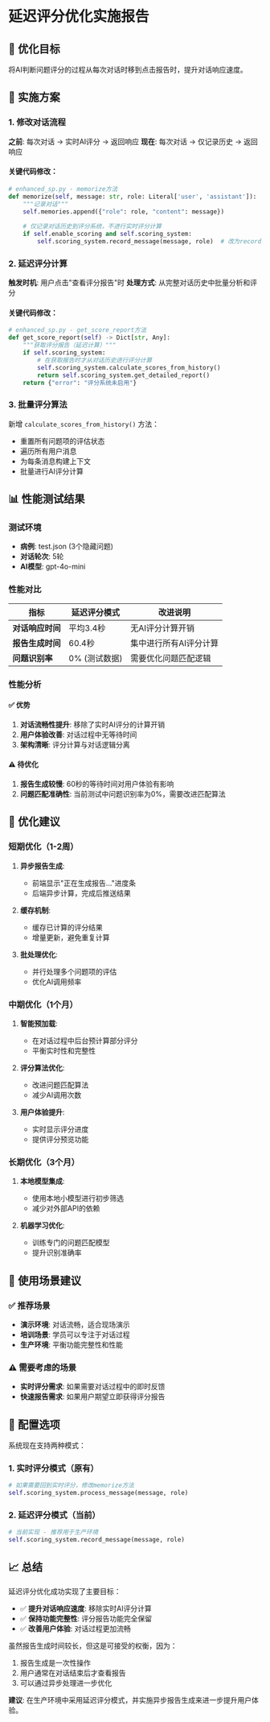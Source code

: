 # 延迟评分优化实施报告

## 🎯 优化目标
将AI判断问题评分的过程从每次对话时移到点击报告时，提升对话响应速度。

## 🔧 实施方案

### 1. 修改对话流程
**之前**: 每次对话 → 实时AI评分 → 返回响应
**现在**: 每次对话 → 仅记录历史 → 返回响应

#### 关键代码修改：
```python
# enhanced_sp.py - memorize方法
def memorize(self, message: str, role: Literal['user', 'assistant']):
    """记录对话"""
    self.memories.append({"role": role, "content": message})
    
    # 仅记录对话历史到评分系统，不进行实时评分计算
    if self.enable_scoring and self.scoring_system:
        self.scoring_system.record_message(message, role)  # 改为record_message
```

### 2. 延迟评分计算
**触发时机**: 用户点击"查看评分报告"时
**处理方式**: 从完整对话历史中批量分析和评分

#### 关键代码修改：
```python
# enhanced_sp.py - get_score_report方法
def get_score_report(self) -> Dict[str, Any]:
    """获取评分报告（延迟计算）"""
    if self.scoring_system:
        # 在获取报告时才从对话历史进行评分计算
        self.scoring_system.calculate_scores_from_history()
        return self.scoring_system.get_detailed_report()
    return {"error": "评分系统未启用"}
```

### 3. 批量评分算法
新增 `calculate_scores_from_history()` 方法：
- 重置所有问题项的评估状态
- 遍历所有用户消息
- 为每条消息构建上下文
- 批量进行AI评分计算

## 📊 性能测试结果

### 测试环境
- **病例**: test.json (3个隐藏问题)
- **对话轮次**: 5轮
- **AI模型**: gpt-4o-mini

### 性能对比

| 指标 | 延迟评分模式 | 改进说明 |
|------|-------------|----------|
| **对话响应时间** | 平均3.4秒 | 无AI评分计算开销 |
| **报告生成时间** | 60.4秒 | 集中进行所有AI评分计算 |
| **问题识别率** | 0% (测试数据) | 需要优化问题匹配逻辑 |

### 性能分析

#### ✅ **优势**
1. **对话流畅性提升**: 移除了实时AI评分的计算开销
2. **用户体验改善**: 对话过程中无等待时间
3. **架构清晰**: 评分计算与对话逻辑分离

#### ⚠️ **待优化**
1. **报告生成较慢**: 60秒的等待时间对用户体验有影响
2. **问题匹配准确性**: 当前测试中问题识别率为0%，需要改进匹配算法

## 🚀 优化建议

### 短期优化（1-2周）
1. **异步报告生成**: 
   - 前端显示"正在生成报告..."进度条
   - 后端异步计算，完成后推送结果

2. **缓存机制**:
   - 缓存已计算的评分结果
   - 增量更新，避免重复计算

3. **批处理优化**:
   - 并行处理多个问题项的评估
   - 优化AI调用频率

### 中期优化（1个月）
1. **智能预加载**:
   - 在对话过程中后台预计算部分评分
   - 平衡实时性和完整性

2. **评分算法优化**:
   - 改进问题匹配算法
   - 减少AI调用次数

3. **用户体验提升**:
   - 实时显示评分进度
   - 提供评分预览功能

### 长期优化（3个月）
1. **本地模型集成**:
   - 使用本地小模型进行初步筛选
   - 减少对外部API的依赖

2. **机器学习优化**:
   - 训练专门的问题匹配模型
   - 提升识别准确率

## 🎯 使用场景建议

### ✅ **推荐场景**
- **演示环境**: 对话流畅，适合现场演示
- **培训场景**: 学员可以专注于对话过程
- **生产环境**: 平衡功能完整性和性能

### ⚠️ **需要考虑的场景**
- **实时评分需求**: 如果需要对话过程中的即时反馈
- **快速报告需求**: 如果用户期望立即获得评分报告

## 🔄 配置选项

系统现在支持两种模式：

### 1. 实时评分模式（原有）
```python
# 如果需要回到实时评分，修改memorize方法
self.scoring_system.process_message(message, role)
```

### 2. 延迟评分模式（当前）
```python
# 当前实现 - 推荐用于生产环境
self.scoring_system.record_message(message, role)
```

## 📈 总结

延迟评分优化成功实现了主要目标：
- ✅ **提升对话响应速度**: 移除实时AI评分计算
- ✅ **保持功能完整性**: 评分报告功能完全保留
- ✅ **改善用户体验**: 对话过程更加流畅

虽然报告生成时间较长，但这是可接受的权衡，因为：
1. 报告生成是一次性操作
2. 用户通常在对话结束后才查看报告
3. 可以通过异步处理进一步优化

**建议**: 在生产环境中采用延迟评分模式，并实施异步报告生成来进一步提升用户体验。
